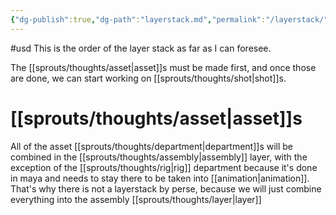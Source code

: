 ```yaml
---
{"dg-publish":true,"dg-path":"layerstack.md","permalink":"/layerstack/","hide":true}
---
```


#usd
This is the order of the layer stack as far as I can foresee.

The [[sprouts/thoughts/asset\|asset]]s must be made first, and once those are done, we can start working on [[sprouts/thoughts/shot\|shot]]s.


# [[sprouts/thoughts/asset\|asset]]s

All of the asset [[sprouts/thoughts/department\|department]]s will be combined in the [[sprouts/thoughts/assembly\|assembly]] layer, with the exception of the [[sprouts/thoughts/rig\|rig]] department because it's done in maya and needs to stay there to be taken into  [[animation\|animation]]. That's why there is not a layerstack by perse, because we will just combine everything into the assembly [[sprouts/thoughts/layer\|layer]]

<!-- Import the component -->
<script type="module" src="https://ajax.googleapis.com/ajax/libs/model-viewer/4.0.0/model-viewer.min.js"></script>

<!-- Use it like any other HTML element -->
<model-viewer alt="Neil Armstrong's Spacesuit from the Smithsonian Digitization Programs Office and National Air and Space Museum" src="shared-assets/models/NeilArmstrong.glb" ar environment-image="shared-assets/environments/moon_1k.hdr" poster="shared-assets/models/NeilArmstrong.webp" shadow-intensity="1" camera-controls touch-action="pan-y"></model-viewer>
